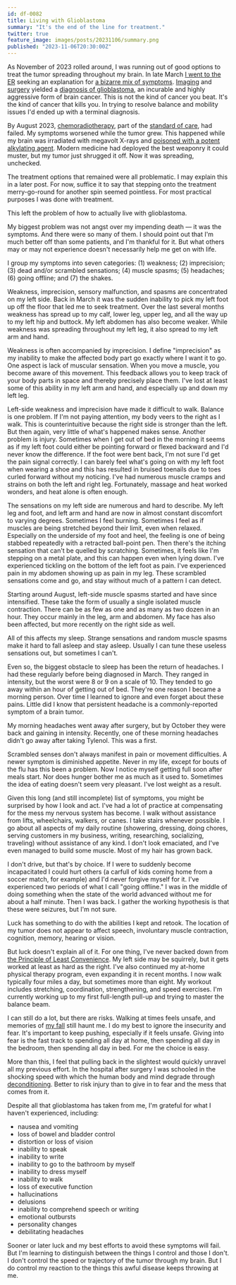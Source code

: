 ```yaml
---
id: df-0082
title: Living with Glioblastoma
summary: "It's the end of the line for treatment."
twitter: true
feature_image: images/posts/20231106/summary.png
published: "2023-11-06T20:30:00Z"
---
```


As November of 2023 rolled around, I was running out of good options to treat the tumor spreading throughout my brain. In late March [I went to the ER](/articles/2023/05/20/er/) seeking an explanation for [a bizarre mix of symptoms](/articles/2023/05/18/everyone-has-a-plan/). [Imaging](/articles/2023/05/27/the-scary-stuff/) and [surgery](/articles/2023/06/02/reflections-on-my-brain-surgery/) yielded a [diagnosis of glioblastoma](/articles/2023/06/06/the-g-word/), an incurable and highly aggressive form of brain cancer. This is not the kind of cancer you beat. It's the kind of cancer that kills you. In trying to resolve balance and mobility issues I'd ended up with a terminal diagnosis.

By August 2023, [chemoradiotherapy](/articles/2023/08/11/chemoradiotherapy/), part of the [standard of care](/articles/2023/07/10/glioblastomas-dismal-standard-of-care-the-stupp-protocol/), had failed. My symptoms worsened while the tumor grew. This happened while my brain was irradiated with megavolt X-rays and [poisoned with a potent alkylating agent](/articles/2023/08/31/just-saying-no-to-adjuvant-temozolomide/). Modern medicine had deployed the best weaponry it could muster, but my tumor just shrugged it off. Now it was spreading, unchecked.

The treatment options that remained were all problematic. I may explain this in a later post. For now, suffice it to say that stepping onto the treatment merry-go-round for another spin seemed pointless. For most practical purposes I was done with treatment.

This left the problem of how to actually live with glioblastoma.

My biggest problem was not angst over my impending death &mdash; it was the symptoms. And there were so many of them. I should point out that I'm much better off than some patients, and I'm thankful for it. But what others may or may not experience doesn't necessarily help me get on with life.

I group my symptoms into seven categories: (1) weakness; (2) imprecision; (3) dead and/or scrambled sensations; (4) muscle spasms; (5) headaches; (6) going offline; and (7) the shakes.

Weakness, imprecision, sensory malfunction, and spasms are concentrated on my left side. Back in March it was the sudden inability to pick my left foot up off the floor that led me to seek treatment. Over the last several months weakness has spread up to my calf, lower leg, upper leg, and all the way up to my left hip and buttock. My left abdomen has also become weaker. While weakness was spreading throughout my left leg, it also spread to my left arm and hand.

Weakness is often accompanied by imprecision. I define "imprecision" as my inability to make the affected body part go exactly where I want it to go. One aspect is lack of muscular sensation. When you move a muscle, you become aware of this movement. This feedback allows you to keep track of your body parts in space and thereby precisely place them. I've lost at least some of this ability in my left arm and hand, and especially up and down my left leg.

Left-side weakness and imprecision have made it difficult to walk. Balance is one problem. If I'm not paying attention, my body veers to the right as I walk. This is counterintuitive because the right side is stronger than the left. But then again, very little of what's happened makes sense. Another problem is injury. Sometimes when I get out of bed in the morning it seems as if my left foot could either be pointing forward or flexed backward and I'd never know the difference. If the foot were bent back, I'm not sure I'd get the pain signal correctly. I can barely feel what's going on with my left foot when wearing a shoe and this has resulted in bruised toenails due to toes curled forward without my noticing. I've had numerous muscle cramps and strains on both the left and right leg. Fortunately, massage and heat worked wonders, and heat alone is often enough.

The sensations on my left side are numerous and hard to describe. My left leg and foot, and left arm and hand are now in almost constant discomfort to varying degrees. Sometimes I feel burning. Sometimes I feel as if muscles are being stretched beyond their limit, even when relaxed. Especially on the underside of my foot and heel, the feeling is one of being stabbed repeatedly with a retracted ball-point pen. Then there's the itching sensation that can't be quelled by scratching. Sometimes, it feels like I'm stepping on a metal plate, and this can happen even when lying down. I've experienced tickling on the bottom of the left foot as pain. I've experienced pain in my abdomen showing up as pain in my leg. These scrambled sensations come and go, and stay without much of a pattern I can detect.

Starting around August, left-side muscle spasms started and have since intensified. These take the form of usually a single isolated muscle contraction. There can be as few as one and as many as two dozen in an hour. They occur mainly in the leg, arm and abdomen. My face has also been affected, but more recently on the right side as well.

All of this affects my sleep. Strange sensations and random muscle spasms make it hard to fall asleep and stay asleep. Usually I can tune these useless sensations out, but sometimes I can't.

Even so, the biggest obstacle to sleep has been the return of headaches. I had these regularly before being diagnosed in March. They ranged in intensity, but the worst were 8 or 9 on a scale of 10. They tended to go away within an hour of getting out of bed. They're one reason I became a morning person. Over time I learned to ignore and even forget about these pains. Little did I know that persistent headache is a commonly-reported symptom of a brain tumor.

My morning headaches went away after surgery, but by October they were back and gaining in intensity. Recently, one of these morning headaches didn't go away after taking Tylenol. This was a first.

Scrambled senses don't always manifest in pain or movement difficulties. A newer symptom is diminished appetite. Never in my life, except for bouts of the flu has this been a problem. Now I notice myself getting full soon after meals start. Nor does hunger bother me as much as it used to. Sometimes the idea of eating doesn't seem very pleasant. I've lost weight as a result.

Given this long (and still incomplete) list of symptoms, you might be surprised by how I look and act. I've had a lot of practice at compensating for the mess my nervous system has become. I walk without assistance from lifts, wheelchairs, walkers, or canes. I take stairs whenever possible. I go about all aspects of my daily routine (showering, dressing, doing chores, serving customers in my business, writing, researching, socializing, traveling) without assistance of any kind. I don't look emaciated, and I've even managed to build some muscle. Most of my hair has grown back.

I don't drive, but that's by choice. If I were to suddenly become incapacitated I could hurt others (a carfull of kids coming home from a soccer match, for example) and I'd never forgive myself for it. I've experienced two periods of what I call "going offline." I was in the middle of doing something when the state of the world advanced without me for about a half minute. Then I was back. I gather the working hypothesis is that these were seizures, but I'm not sure.

Luck has something to do with the abilities I kept and retook. The location of my tumor does not appear to affect speech, involuntary muscle contraction, cognition, memory, hearing or vision.

But luck doesn't explain all of it. For one thing, I've never backed down from [the Principle of Least Convenience](/articles/2023/07/18/the-principle-of-least-convenience/). My left side may be squirrely, but it gets worked at least as hard as the right. I've also continued my at-home physical therapy program, even expanding it in recent months. I now walk typically four miles a day, but sometimes more than eight. My workout includes stretching, coordination, strengthening, and speed exercises. I'm currently working up to my first full-length pull-up and trying to master the balance beam.

I can still do a lot, but there are risks. Walking at times feels unsafe, and memories of [my fall](/articles/2023/06/30/fall-guy/) still haunt me. I do my best to ignore the insecurity and fear. It's important to keep pushing, especially if it feels unsafe. Giving into fear is the fast track to spending all day at home, then spending all day in the bedroom, then spending all day in bed. For me the choice is easy.

More than this, I feel that pulling back in the slightest would quickly unravel all my previous effort. In the hospital after surgery I was schooled in the shocking speed with which the human body and mind degrade through [deconditioning](/articles/2023/07/04/deconditioning-rehabilitiation-and-independenceand/). Better to risk injury than to give in to fear and the mess that comes from it.

Despite all that glioblastoma has taken from me, I'm grateful for what I haven't experienced, including:

- nausea and vomiting
- loss of bowel and bladder control
- distortion or loss of vision
- inability to speak
- inability to write
- inability to go to the bathroom by myself
- inability to dress myself
- inability to walk
- loss of executive function
- hallucinations
- delusions
- inability to comprehend speech or writing
- emotional outbursts
- personality changes
- debilitating headaches

Sooner or later luck and my best efforts to avoid these symptoms will fail. But I'm learning to distinguish between the things I control and those I don't. I don't control the speed or trajectory of the tumor through my brain. But I do control my reaction to the things this awful disease keeps throwing at me.
